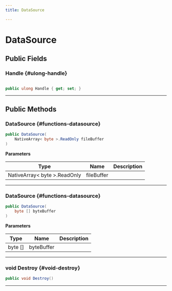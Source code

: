 ```yaml
---
title: DataSource

---
```


# DataSource










## Public Fields

### Handle {#ulong-handle}

```csharp

public ulong Handle { get; set; }

```






-----------

## Public Methods

###  DataSource {#functions-datasource}

```csharp
public DataSource(
    NativeArray< byte >.ReadOnly fileBuffer
)
```


**Parameters**

| Type | Name  | Description  | 
|--|--|--|
| NativeArray&lt; byte &gt;.ReadOnly |fileBuffer||






-----------

###  DataSource {#functions-datasource}

```csharp
public DataSource(
    byte [] byteBuffer
)
```


**Parameters**

| Type | Name  | Description  | 
|--|--|--|
| byte [] |byteBuffer||






-----------

### void Destroy {#void-destroy}

```csharp
public void Destroy()
```






-----------

